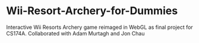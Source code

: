 # Wii-Resort-Archery-for-Dummies
Interactive Wii Resorts Archery game reimaged in WebGL as final project for CS174A. Collaborated with Adam Murtagh and Jon Chau
